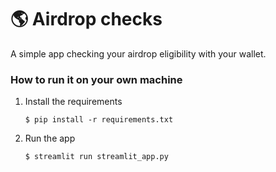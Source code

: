 # :earth_americas: Airdrop checks

A simple app checking your airdrop eligibility with your wallet.

### How to run it on your own machine

1. Install the requirements
   ```
   $ pip install -r requirements.txt
   ```

2. Run the app
   ```
   $ streamlit run streamlit_app.py
   ```
